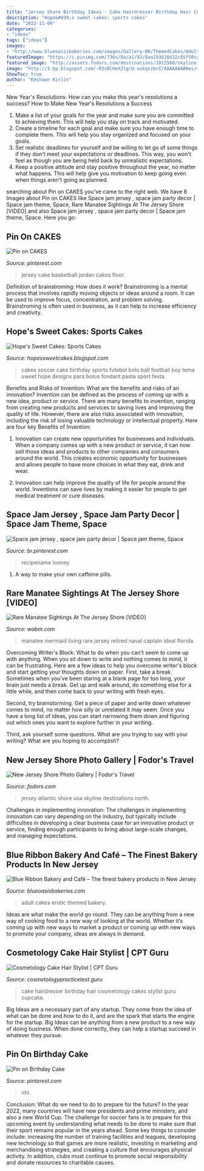 ```yaml
---
title: "Jersey Shore Birthday Ideas - Cake Hairdresser Birthday Hair Cosmetology Cakes Stylist Guru Cupcake"
description: "Hope&#039;s sweet cakes: sports cakes"
date: "2022-11-09"
categories:
- "ideas"
tags: ["ideas"]
images:
- "http://www.blueoasisbakeries.com/images/Gallery-BR/ThemedCakes/Adult/2.jpg"
featuredImage: "https://i.pinimg.com/736x/8a/a1/93/8aa193638d32c65f50cdf8eb7932df60--air-jordans-logo-google.jpg"
featured_image: "http://assets.fodors.com/destinations/1015560/skyline-atlantic-city-new-jersey_980x650.jpg"
image: "http://3.bp.blogspot.com/-R3sBlHeX2lg/U-uukqxzknI/AAAAAAAANes/vfzaoZIB370/s1600/3%2B27%2B11%2B088.JPG"
ShowToc: true
author: "Keshawn Kirlin"
---
```



New Year's Resolutions: How can you make this year's resolutions a success?
How to Make New Year's Resolutions a Success
1. Make a list of your goals for the year and make sure you are committed to achieving them. This will help you stay on track and motivated.
2. Create a timeline for each goal and make sure you have enough time to complete them. This will help you stay organized and focused on your goals.
3. Set realistic deadlines for yourself and be willing to let go of some things if they don't meet your expectations or deadlines. This way, you won't feel as though you are being held back by unrealistic expectations.
4. Keep a positive attitude and stay positive throughout the year, no matter what happens. This will help give you motivation to keep going even when things aren't going as planned.

	

		
searching about Pin on CAKES you've came to the right web. We have 8 Images about Pin on CAKES like Space jam jersey , space jam party decor | Space jam theme, Space, Rare Manatee Sightings At The Jersey Shore [VIDEO] and also Space jam jersey , space jam party decor | Space jam theme, Space. Here you go:
		
    
## Pin On CAKES

<img loading=lazy src="https://i.pinimg.com/736x/8a/a1/93/8aa193638d32c65f50cdf8eb7932df60--air-jordans-logo-google.jpg" onerror="this.onerror=null;this.src='https://tse2.mm.bing.net/th?id=OIP.m_gIrEB-PaQfMhGEDy7N6gHaJ3&amp;pid=15.1';" alt="Pin on CAKES">

_Source: pinterest.com_

>jersey cake basketball jordan cakes floor. 

	

Definition of brainstroming: How does it work?
Brainstroming is a mental process that involves rapidly moving objects or ideas around a room. It can be used to improve focus, concentration, and problem solving. Brainstroming is often used in business, as it can help to increase efficiency and creativity.

    
## Hope&#039;s Sweet Cakes: Sports Cakes

<img loading=lazy src="http://3.bp.blogspot.com/-R3sBlHeX2lg/U-uukqxzknI/AAAAAAAANes/vfzaoZIB370/s1600/3%2B27%2B11%2B088.JPG" onerror="this.onerror=null;this.src='https://tse1.mm.bing.net/th?id=OIP.XQ8ngtgdRvcbB8GMoKDJTAHaLI&amp;pid=15.1';" alt="Hope&#039;s Sweet Cakes: Sports Cakes">

_Source: hopessweetcakes.blogspot.com_

>cakes soccer cake birthday sports futebol bolo ball football boy tema sweet hope designs para bolos fondant pasta sport festa. 

	

Benefits and Risks of Invention: What are the benefits and risks of an innovation?
Invention can be defined as the process of coming up with a new idea, product or service. There are many benefits to invention, ranging from creating new products and services to saving lives and improving the quality of life. However, there are also risks associated with innovation, including the risk of losing valuable technology or intellectual property. Here are four key Benefits of Invention: 
1) Innovation can create new opportunities for businesses and individuals. When a company comes up with a new product or service, it can now sell those ideas and products to other companies and consumers around the world. This creates economic opportunity for businesses and allows people to have more choices in what they eat, drink and wear. 

2) Innovation can help improve the quality of life for people around the world. Inventions can save lives by making it easier for people to get medical treatment or cure diseases.

    
## Space Jam Jersey , Space Jam Party Decor | Space Jam Theme, Space

<img loading=lazy src="https://i.pinimg.com/736x/c2/52/0f/c2520fd62ded1938e5450fc7d78b44c8.jpg" onerror="this.onerror=null;this.src='https://tse3.mm.bing.net/th?id=OIP.pdrpJl6xDl53FOIdrR9WvwHaLF&amp;pid=15.1';" alt="Space jam jersey , space jam party decor | Space jam theme, Space">

_Source: br.pinterest.com_

>recipename looney. 

	

1. A way to make your own caffeine pills.

    
## Rare Manatee Sightings At The Jersey Shore [VIDEO]

<img loading=lazy src="https://townsquare.media/site/390/files/2012/10/manatee-.jpg?w=1200" onerror="this.onerror=null;this.src='https://tse3.mm.bing.net/th?id=OIP.tS1wHr0JiHW9ovMdGwzzEQHaKG&amp;pid=15.1';" alt="Rare Manatee Sightings At The Jersey Shore [VIDEO]">

_Source: wobm.com_

>manatee mermaid living rare jersey retired naval captain ideal florida. 

	

Overcoming Writer's Block: What to do when you can't seem to come up with anything.
When you sit down to write and nothing comes to mind, it can be frustrating. Here are a few ideas to help you overcome writer's block and start getting your thoughts down on paper.
First, take a break. Sometimes when you've been staring at a blank page for too long, your brain just needs a break. Get up and walk around, do something else for a little while, and then come back to your writing with fresh eyes.

Second, try brainstorming. Get a piece of paper and write down whatever comes to mind, no matter how silly or unrelated it may seem. Once you have a long list of ideas, you can start narrowing them down and figuring out which ones you want to explore further in your writing.

Third, ask yourself some questions. What are you trying to say with your writing? What are you hoping to accomplish?

    
## New Jersey Shore Photo Gallery | Fodor&#039;s Travel

<img loading=lazy src="http://assets.fodors.com/destinations/1015560/skyline-atlantic-city-new-jersey_980x650.jpg" onerror="this.onerror=null;this.src='https://tse2.mm.bing.net/th?id=OIP.GXETvftOiBkf1ngFWJy1ggHaE6&amp;pid=15.1';" alt="New Jersey Shore Photo Gallery | Fodor&#039;s Travel">

_Source: fodors.com_

>jersey atlantic shore usa skyline destinations north. 

	

Challenges in implementing innovation:
The challenges in implementing innovation can vary depending on the industry, but typically include difficulties in developing a clear business case for an innovative product or service, finding enough participants to bring about large-scale changes, and managing expectations.

    
## Blue Ribbon Bakery And Café – The Finest Bakery Products In New Jersey

<img loading=lazy src="http://www.blueoasisbakeries.com/images/Gallery-BR/ThemedCakes/Adult/2.jpg" onerror="this.onerror=null;this.src='https://tse1.mm.bing.net/th?id=OIP.4Z-jnLNW_Dx7pWfmKfD9JAHaFj&amp;pid=15.1';" alt="Blue Ribbon Bakery and Café – The finest bakery products in New Jersey">

_Source: blueoasisbakeries.com_

>adult cakes erotic themed bakery. 

	

Ideas are what make the world go round. They can be anything from a new way of cooking food to a new way of looking at the world. Whether it’s coming up with new ways to market a product or coming up with new ways to promote your company, ideas are always in demand.

    
## Cosmetology Cake Hair Stylist | CPT Guru

<img loading=lazy src="https://cosmetologypracticetest.guru/wp-content/uploads/cosmetology-cake-hair.jpg" onerror="this.onerror=null;this.src='https://tse3.mm.bing.net/th?id=OIP.S8lhbQy_5nIgp9ad8y2I7QHaJ4&amp;pid=15.1';" alt="Cosmetology Cake Hair Stylist | CPT Guru">

_Source: cosmetologypracticetest.guru_

>cake hairdresser birthday hair cosmetology cakes stylist guru cupcake. 

	

Big Ideas are a necessary part of any startup. They come from the idea of what can be done and how to do it, and are the spark that starts the engine for the startup. Big Ideas can be anything from a new product to a new way of doing business. When done correctly, they can help a startup succeed in whatever they pursue.

    
## Pin On Birthday Cake

<img loading=lazy src="https://i.pinimg.com/736x/03/9d/a7/039da7d0740aaf71c987fe22aae6ab89.jpg" onerror="this.onerror=null;this.src='https://tse4.mm.bing.net/th?id=OIP._mXh-1gzPHvUV-jhSbTvtwHaFj&amp;pid=15.1';" alt="Pin on Birthday Cake">

_Source: pinterest.com_

>nhl. 

	

Conclusion: What do we need to do to prepare for the future?
In the year 2022, many countries will have new presidents and prime ministers, and also a new World Cup. The challenge for soccer fans is to prepare for this upcoming event by understanding what needs to be done to make sure that their sport remains popular in the years ahead. Some key things to consider include: increasing the number of training facilities and leagues, developing new technology so that games are more realistic, investing in marketing and merchandising strategies, and creating a culture that encourages physical activity. In addition, clubs must continue to promote social responsibility and donate resources to charitable causes.

